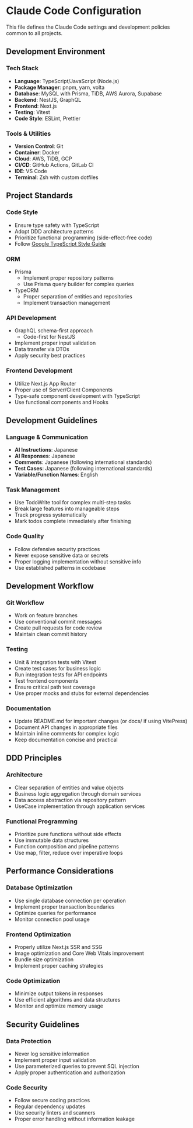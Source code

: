 # Claude Code Configuration

This file defines the Claude Code settings and development policies common to all projects.

## Development Environment

### Tech Stack

- **Language**: TypeScript/JavaScript (Node.js)
- **Package Manager**: pnpm, yarn, volta
- **Database**: MySQL with Prisma, TiDB, AWS Aurora, Supabase
- **Backend**: NestJS, GraphQL
- **Frontend**: Next.js
- **Testing**: Vitest
- **Code Style**: ESLint, Prettier

### Tools & Utilities

- **Version Control**: Git
- **Container**: Docker
- **Cloud**: AWS, TiDB, GCP
- **CI/CD**: GitHub Actions, GitLab CI
- **IDE**: VS Code
- **Terminal**: Zsh with custom dotfiles

## Project Standards

### Code Style

- Ensure type safety with TypeScript
- Adopt DDD architecture patterns
- Prioritize functional programming (side-effect-free code)
- Follow [Google TypeScript Style Guide](https://google.github.io/styleguide/tsguide.html)

### ORM

- Prisma
  - Implement proper repository patterns
  - Use Prisma query builder for complex queries
- TypeORM
  - Proper separation of entities and repositories
  - Implement transaction management

### API Development

- GraphQL schema-first approach
  - Code-first for NestJS
- Implement proper input validation
- Data transfer via DTOs
- Apply security best practices

### Frontend Development

- Utilize Next.js App Router
- Proper use of Server/Client Components
- Type-safe component development with TypeScript
- Use functional components and Hooks

## Development Guidelines

### Language & Communication

- **AI Instructions**: Japanese
- **AI Responses**: Japanese
- **Comments**: Japanese (following international standards)
- **Test Cases**: Japanese (following international standards)
- **Variable/Function Names**: English

### Task Management

- Use TodoWrite tool for complex multi-step tasks
- Break large features into manageable steps
- Track progress systematically
- Mark todos complete immediately after finishing

### Code Quality

- Follow defensive security practices
- Never expose sensitive data or secrets
- Proper logging implementation without sensitive info
- Use established patterns in codebase

## Development Workflow

### Git Workflow

- Work on feature branches
- Use conventional commit messages
- Create pull requests for code review
- Maintain clean commit history

### Testing

- Unit & integration tests with Vitest
- Create test cases for business logic
- Run integration tests for API endpoints
- Test frontend components
- Ensure critical path test coverage
- Use proper mocks and stubs for external dependencies

### Documentation

- Update README.md for important changes (or docs/ if using VitePress)
- Document API changes in appropriate files
- Maintain inline comments for complex logic
- Keep documentation concise and practical

## DDD Principles

### Architecture

- Clear separation of entities and value objects
- Business logic aggregation through domain services
- Data access abstraction via repository pattern
- UseCase implementation through application services

### Functional Programming

- Prioritize pure functions without side effects
- Use immutable data structures
- Function composition and pipeline patterns
- Use map, filter, reduce over imperative loops

## Performance Considerations

### Database Optimization

- Use single database connection per operation
- Implement proper transaction boundaries
- Optimize queries for performance
- Monitor connection pool usage

### Frontend Optimization

- Properly utilize Next.js SSR and SSG
- Image optimization and Core Web Vitals improvement
- Bundle size optimization
- Implement proper caching strategies

### Code Optimization

- Minimize output tokens in responses
- Use efficient algorithms and data structures
- Monitor and optimize memory usage

## Security Guidelines

### Data Protection

- Never log sensitive information
- Implement proper input validation
- Use parameterized queries to prevent SQL injection
- Apply proper authentication and authorization

### Code Security

- Follow secure coding practices
- Regular dependency updates
- Use security linters and scanners
- Proper error handling without information leakage
